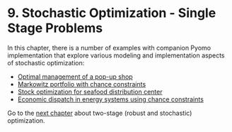 # 9. Stochastic Optimization - Single Stage Problems

In this chapter, there is a number of examples with companion Pyomo implementation that explore various modeling and implementation aspects of stochastic optimization:

* [Optimal management of a pop-up shop](01-pop-up-shop.ipynb)
* [Markowitz portfolio with chance constraints](02-markowitz-portfolio-with-chance-constraint.ipynb)
* [Stock optimization for seafood distribution center](03-seafood-distribution-center.ipynb)
* [Economic dispatch in energy systems using chance constraints](04-economic-dispatch.ipynb)

Go to the [next chapter](../10/10.00.md) about two-stage (robust and stochastic) optimization.